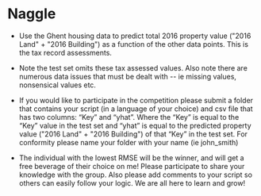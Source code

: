# Naggle

* Use the Ghent housing data to predict total 2016 property value ("2016 Land" + "2016 Building") as a function of the other data points. This is the tax record assessments. 

* Note the test set omits these tax assessed values. Also note there are numerous data issues that must be dealt with -- ie missing values, nonsensical values etc.

* If you would like to participate in the competition please submit a folder that contains your script (in a language of your choice) and csv file that has two columns: “Key” and “yhat”. Where the “Key” is equal to the “Key” value in the test set and “yhat” is equal to the predicted property value ("2016 Land" + "2016 Building") of that “Key” in the test set. For conformity please name your folder with your name (ie john_smith)

* The individual with the lowest RMSE will be the winner, and will get a free beverage of their choice on me! Please participate to share your knowledge with the group. Also please add comments to your script so others can easily follow your logic. We are all here to learn and grow!
